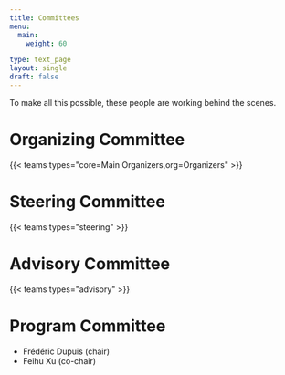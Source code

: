 ```yaml
---
title: Committees
menu:
  main:
    weight: 60

type: text_page
layout: single
draft: false
---
```



To make all this possible, these people are working behind the scenes.


# Organizing Committee

{{< teams types="core=Main Organizers,org=Organizers" >}}

# Steering Committee

{{< teams types="steering" >}}


# Advisory  Committee

{{< teams types="advisory" >}}


# Program Committee

- Frédéric Dupuis (chair)
- Feihu Xu (co-chair)

<!-- <section class="members">
  <ul>
    <li>Frédéric Dupuis (chair)</li>
    <li>Feihu Xu (co-chair)</li>
  </ul>
</section> -->


<!--
{{% partners categories="communautes,media" %}}
# Partners
{{% /partners %}}
-->
